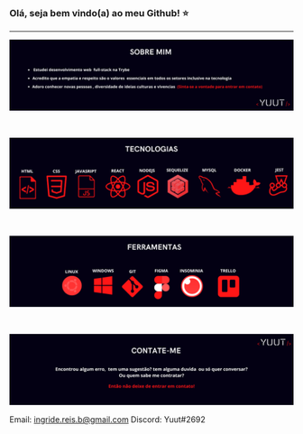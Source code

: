 ### Olá, seja bem vindo(a) ao meu Github! ⭐
<div> <hr> </div>

  ![alt text](images/sobre.png)
  
<div> <br> </div>

![alt text](images/tecnologias.png)

<div> <br> </div>

  ![alt text](images/ferramentas.png)
  
<div> <br> </div>

  ![alt text](images/contao.png)
  
  Email: ingride.reis.b@gmail.com
  Discord: Yuut#2692
